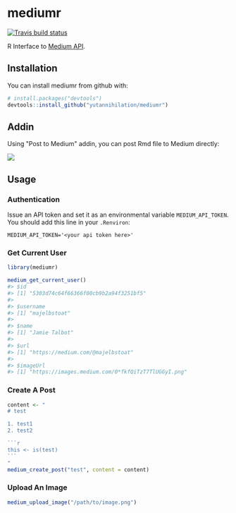 # mediumr

[![Travis build status](https://travis-ci.org/yutannihilation/mediumr.svg?branch=master)](https://travis-ci.org/yutannihilation/mediumr)

R Interface to [Medium API](https://github.com/Medium/medium-api-docs).

## Installation

You can install mediumr from github with:

``` r
# install.packages("devtools")
devtools::install_github("yutannihilation/mediumr")
```

## Addin

Using "Post to Medium" addin, you can post Rmd file to Medium directly:

![](man/figures/scresnshot.png)

## Usage

### Authentication

Issue an API token and set it as an environmental variable `MEDIUM_API_TOKEN`. You should add this line in your `.Renviron`:

```
MEDIUM_API_TOKEN='<your api token here>'
```

### Get Current User

```r
library(mediumr)

medium_get_current_user()
#> $id
#> [1] "5303d74c64f66366f00cb9b2a94f3251bf5"
#> 
#> $username
#> [1] "majelbstoat"
#> 
#> $name
#> [1] "Jamie Talbot"
#> 
#> $url
#> [1] "https://medium.com/@majelbstoat"
#> 
#> $imageUrl
#> [1] "https://images.medium.com/0*fkfQiTzT7TlUGGyI.png"
```

### Create A Post

````r
content <- "
# test

1. test1
2. test2

```r
this <- is(test)
```
"
medium_create_post("test", content = content)
````

### Upload An Image

```r
medium_upload_image("/path/to/image.png")
```
